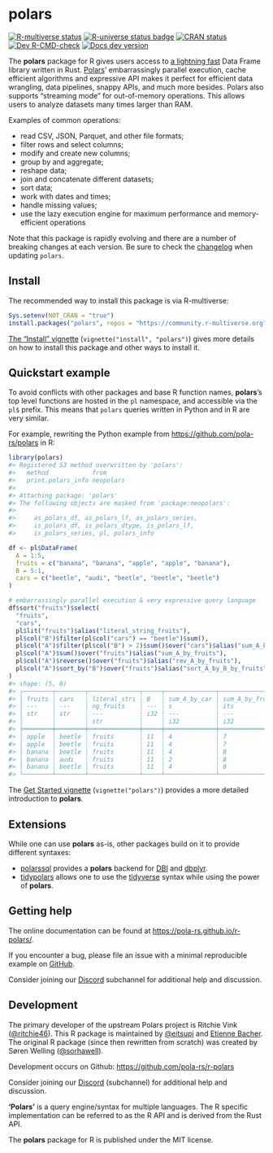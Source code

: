 
<!-- README.md is generated from README.Rmd. Please edit that file -->

# polars

<!-- badges: start -->

[![R-multiverse
status](https://img.shields.io/badge/dynamic/json?url=https%3A%2F%2Fcommunity.r-multiverse.org%2Fapi%2Fpackages%2Fpolars&query=%24.Version&label=r-multiverse)](https://community.r-multiverse.org/polars)
[![R-universe status
badge](https://rpolars.r-universe.dev/badges/polars)](https://rpolars.r-universe.dev)
[![CRAN
status](https://www.r-pkg.org/badges/version/polars)](https://CRAN.R-project.org/package=polars)
[![Dev
R-CMD-check](https://github.com/pola-rs/r-polars/actions/workflows/check.yaml/badge.svg)](https://github.com/pola-rs/r-polars/actions/workflows/check.yaml)
[![Docs dev
version](https://img.shields.io/badge/docs-dev-blue.svg)](https://pola-rs.github.io/r-polars)
<!-- badges: end -->

The **polars** package for R gives users access to [a lightning
fast](https://duckdblabs.github.io/db-benchmark/) Data Frame library
written in Rust. [Polars](https://www.pola.rs/)’ embarrassingly parallel
execution, cache efficient algorithms and expressive API makes it
perfect for efficient data wrangling, data pipelines, snappy APIs, and
much more besides. Polars also supports “streaming mode” for
out-of-memory operations. This allows users to analyze datasets many
times larger than RAM.

Examples of common operations:

- read CSV, JSON, Parquet, and other file formats;
- filter rows and select columns;
- modify and create new columns;
- group by and aggregate;
- reshape data;
- join and concatenate different datasets;
- sort data;
- work with dates and times;
- handle missing values;
- use the lazy execution engine for maximum performance and
  memory-efficient operations

Note that this package is rapidly evolving and there are a number of
breaking changes at each version. Be sure to check the
[changelog](https://pola-rs.github.io/r-polars/NEWS.html) when updating
`polars`.

## Install

The recommended way to install this package is via R-multiverse:

``` r
Sys.setenv(NOT_CRAN = "true")
install.packages("polars", repos = "https://community.r-multiverse.org")
```

[The “Install”
vignette](https://pola-rs.github.io/r-polars/vignettes/install.html)
(`vignette("install", "polars")`) gives more details on how to install
this package and other ways to install it.

## Quickstart example

To avoid conflicts with other packages and base R function names,
**polars**’s top level functions are hosted in the `pl` namespace, and
accessible via the `pl$` prefix. This means that `polars` queries
written in Python and in R are very similar.

For example, rewriting the Python example from
<https://github.com/pola-rs/polars> in R:

``` r
library(polars)
#> Registered S3 method overwritten by 'polars':
#>   method            from     
#>   print.polars_info neopolars
#> 
#> Attaching package: 'polars'
#> The following objects are masked from 'package:neopolars':
#> 
#>     as_polars_df, as_polars_lf, as_polars_series,
#>     is_polars_df, is_polars_dtype, is_polars_lf,
#>     is_polars_series, pl, polars_info

df <- pl$DataFrame(
  A = 1:5,
  fruits = c("banana", "banana", "apple", "apple", "banana"),
  B = 5:1,
  cars = c("beetle", "audi", "beetle", "beetle", "beetle")
)

# embarrassingly parallel execution & very expressive query language
df$sort("fruits")$select(
  "fruits",
  "cars",
  pl$lit("fruits")$alias("literal_string_fruits"),
  pl$col("B")$filter(pl$col("cars") == "beetle")$sum(),
  pl$col("A")$filter(pl$col("B") > 2)$sum()$over("cars")$alias("sum_A_by_cars"),
  pl$col("A")$sum()$over("fruits")$alias("sum_A_by_fruits"),
  pl$col("A")$reverse()$over("fruits")$alias("rev_A_by_fruits"),
  pl$col("A")$sort_by("B")$over("fruits")$alias("sort_A_by_B_by_fruits")
)
#> shape: (5, 8)
#> ┌────────┬────────┬──────────────┬─────┬──────────────┬──────────────┬──────────────┬──────────────┐
#> │ fruits ┆ cars   ┆ literal_stri ┆ B   ┆ sum_A_by_car ┆ sum_A_by_fru ┆ rev_A_by_fru ┆ sort_A_by_B_ │
#> │ ---    ┆ ---    ┆ ng_fruits    ┆ --- ┆ s            ┆ its          ┆ its          ┆ by_fruits    │
#> │ str    ┆ str    ┆ ---          ┆ i32 ┆ ---          ┆ ---          ┆ ---          ┆ ---          │
#> │        ┆        ┆ str          ┆     ┆ i32          ┆ i32          ┆ i32          ┆ i32          │
#> ╞════════╪════════╪══════════════╪═════╪══════════════╪══════════════╪══════════════╪══════════════╡
#> │ apple  ┆ beetle ┆ fruits       ┆ 11  ┆ 4            ┆ 7            ┆ 4            ┆ 4            │
#> │ apple  ┆ beetle ┆ fruits       ┆ 11  ┆ 4            ┆ 7            ┆ 3            ┆ 3            │
#> │ banana ┆ beetle ┆ fruits       ┆ 11  ┆ 4            ┆ 8            ┆ 5            ┆ 5            │
#> │ banana ┆ audi   ┆ fruits       ┆ 11  ┆ 2            ┆ 8            ┆ 2            ┆ 2            │
#> │ banana ┆ beetle ┆ fruits       ┆ 11  ┆ 4            ┆ 8            ┆ 1            ┆ 1            │
#> └────────┴────────┴──────────────┴─────┴──────────────┴──────────────┴──────────────┴──────────────┘
```

The [Get Started
vignette](https://pola-rs.github.io/r-polars/vignettes/polars.html)
(`vignette("polars")`) provides a more detailed introduction to
**polars**.

## Extensions

While one can use **polars** as-is, other packages build on it to
provide different syntaxes:

- [polarssql](https://rpolars.github.io/r-polarssql/) provides a
  **polars** backend for [DBI](https://dbi.r-dbi.org/) and
  [dbplyr](https://dbplyr.tidyverse.org/).
- [tidypolars](https://tidypolars.etiennebacher.com/) allows one to use
  the [tidyverse](https://www.tidyverse.org/) syntax while using the
  power of **polars**.

## Getting help

The online documentation can be found at
<https://pola-rs.github.io/r-polars/>.

If you encounter a bug, please file an issue with a minimal reproducible
example on [GitHub](https://github.com/pola-rs/r-polars/issues).

Consider joining our [Discord](https://discord.com/invite/4UfP5cfBE7)
subchannel for additional help and discussion.

## Development

The primary developer of the upstream Polars project is Ritchie Vink
([@ritchie46](https://github.com/ritchie46)). This R package is
maintained by [@eitsupi](https://github.com/eitsupi) and [Etienne
Bacher](https://github.com/etiennebacher). The original R package (since
then rewritten from scratch) was created by Søren Welling
([@sorhawell](https://github.com/sorhawell)).

Development occurs on Github: <https://github.com/pola-rs/r-polars>

Consider joining our [Discord](https://discord.com/invite/4UfP5cfBE7)
(subchannel) for additional help and discussion.

**‘Polars’** is a query engine/syntax for multiple languages. The R
specific implementation can be referred to as the R API and is derived
from the Rust API.

The **polars** package for R is published under the MIT license.
